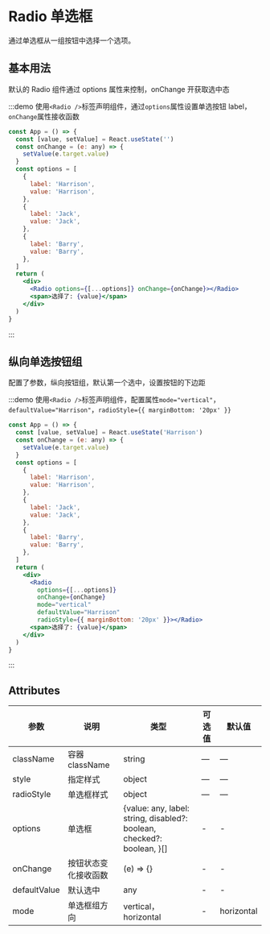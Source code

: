 # Radio 单选框

通过单选框从一组按钮中选择一个选项。

## 基本用法

默认的 Radio 组件通过 options 属性来控制，onChange 开获取选中态

:::demo 使用`<Radio />`标签声明组件，通过`options`属性设置单选按钮 label，`onChange`属性接收函数

```jsx
const App = () => {
  const [value, setValue] = React.useState('')
  const onChange = (e: any) => {
    setValue(e.target.value)
  }
  const options = [
    {
      label: 'Harrison',
      value: 'Harrison',
    },
    {
      label: 'Jack',
      value: 'Jack',
    },
    {
      label: 'Barry',
      value: 'Barry',
    },
  ]
  return (
    <div>
      <Radio options={[...options]} onChange={onChange}></Radio>
      <span>选择了: {value}</span>
    </div>
  )
}
```

:::

## 纵向单选按钮组

配置了参数，纵向按钮组，默认第一个选中，设置按钮的下边距

:::demo 使用`<Radio />`标签声明组件，配置属性`mode="vertical"`，`defaultValue="Harrison"`，`radioStyle={{ marginBottom: '20px' }}`

```jsx
const App = () => {
  const [value, setValue] = React.useState('Harrison')
  const onChange = (e: any) => {
    setValue(e.target.value)
  }
  const options = [
    {
      label: 'Harrison',
      value: 'Harrison',
    },
    {
      label: 'Jack',
      value: 'Jack',
    },
    {
      label: 'Barry',
      value: 'Barry',
    },
  ]
  return (
    <div>
      <Radio
        options={[...options]}
        onChange={onChange}
        mode="vertical"
        defaultValue="Harrison"
        radioStyle={{ marginBottom: '20px' }}></Radio>
      <span>选择了: {value}</span>
    </div>
  )
}
```

:::

## Attributes

| 参数         | 说明                 | 类型                                                                   | 可选值 | 默认值     |
| ------------ | -------------------- | ---------------------------------------------------------------------- | ------ | ---------- |
| className    | 容器 className       | string                                                                 | —      | —          |
| style        | 指定样式             | object                                                                 | —      | —          |
| radioStyle   | 单选框样式           | object                                                                 | —      | —          |
| options      | 单选框               | {value: any, label: string, disabled?: boolean, checked?: boolean, }[] | -      | -          |
| onChange     | 按钮状态变化接收函数 | (e) => {}                                                              | -      | -          |
| defaultValue | 默认选中             | any                                                                    | -      | -          |
| mode         | 单选框组方向         | vertical，horizontal                                                   | -      | horizontal |
